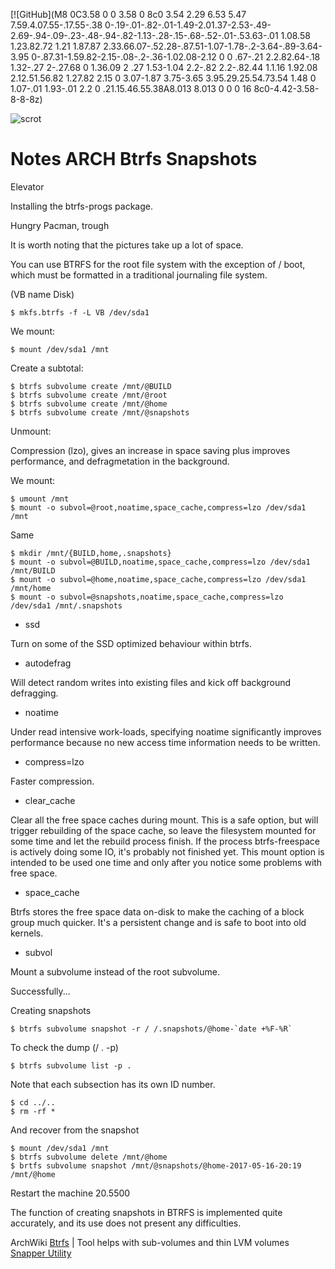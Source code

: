 [![GitHub](M8 0C3.58 0 0 3.58 0 8c0 3.54 2.29 6.53 5.47 7.59.4.07.55-.17.55-.38 0-.19-.01-.82-.01-1.49-2.01.37-2.53-.49-2.69-.94-.09-.23-.48-.94-.82-1.13-.28-.15-.68-.52-.01-.53.63-.01 1.08.58 1.23.82.72 1.21 1.87.87 2.33.66.07-.52.28-.87.51-1.07-1.78-.2-3.64-.89-3.64-3.95 0-.87.31-1.59.82-2.15-.08-.2-.36-1.02.08-2.12 0 0 .67-.21 2.2.82.64-.18 1.32-.27 2-.27.68 0 1.36.09 2 .27 1.53-1.04 2.2-.82 2.2-.82.44 1.1.16 1.92.08 2.12.51.56.82 1.27.82 2.15 0 3.07-1.87 3.75-3.65 3.95.29.25.54.73.54 1.48 0 1.07-.01 1.93-.01 2.2 0 .21.15.46.55.38A8.013 8.013 0 0 0 16 8c0-4.42-3.58-8-8-8z)

![scrot](https://raw.githubusercontent.com/appath/dotfiles/master/GitBox_0000_18_05_2017_13_55_02.png)

# Notes ARCH Btrfs Snapshots
Elevator

Installing the btrfs-progs package.

Hungry Pacman, trough

It is worth noting that the pictures take up a lot of space.

You can use BTRFS for the root file system with the exception of / boot, which must be formatted in a traditional journaling file system.

(VB name Disk)
```shell
$ mkfs.btrfs -f -L VB /dev/sda1 
```

We mount:
```shell
$ mount /dev/sda1 /mnt
```

Create a subtotal:
```shell
$ btrfs subvolume create /mnt/@BUILD
$ btrfs subvolume create /mnt/@root
$ btrfs subvolume create /mnt/@home
$ btrfs subvolume create /mnt/@snapshots
```
Unmount:

Compression (lzo), gives an increase in space saving plus improves performance, and defragmetation in the background.

We mount:
```shell
$ umount /mnt
$ mount -o subvol=@root,noatime,space_cache,compress=lzo /dev/sda1 /mnt
```
Same
```shell
$ mkdir /mnt/{BUILD,home,.snapshots}
$ mount -o subvol=@BUILD,noatime,space_cache,compress=lzo /dev/sda1 /mnt/BUILD
$ mount -o subvol=@home,noatime,space_cache,compress=lzo /dev/sda1 /mnt/home
$ mount -o subvol=@snapshots,noatime,space_cache,compress=lzo /dev/sda1 /mnt/.snapshots
```
* ssd 

Turn on some of the SSD optimized behaviour within btrfs.

* autodefrag

Will detect random writes into existing files and kick off background defragging.

* noatime

Under read intensive work-loads, specifying noatime significantly improves performance because no new access time information needs to be written.

* compress=lzo

Faster compression.

* clear_cache 

Clear all the free space caches during mount. This is a safe option, but will trigger rebuilding of the space cache, so leave the 
filesystem mounted for some time and let the rebuild process finish. If the process btrfs-freespace is actively doing some IO, it's 
probably not finished yet. This mount option is intended to be used one time and only after you notice some problems with free space.

* space_cache

Btrfs stores the free space data on-disk to make the caching of a block group much quicker. It's a persistent change and is safe to boot
into old kernels.

* subvol

Mount a subvolume instead of the root subvolume.

Successfully...

Creating snapshots
```shell
$ btrfs subvolume snapshot -r / /.snapshots/@home-`date +%F-%R`
```
To check the dump (/ . -p)
```shell
$ btrfs subvolume list -p .
```
Note that each subsection has its own ID number.
```shell
$ cd ../..
$ rm -rf *
```
And recover from the snapshot
```shell
$ mount /dev/sda1 /mnt
$ btrfs subvolume delete /mnt/@home
$ brtfs subvolume snapshot /mnt/@snapshots/@home-2017-05-16-20:19 /mnt/@home
```
Restart the machine 20.5500

The function of creating snapshots in BTRFS is implemented quite accurately, and its use does not present any difficulties.

ArchWiki [Btrfs](https://wiki.archlinux.org/index.php/Btrfs) | Tool helps with sub-volumes and thin LVM volumes [Snapper Utility](https://wiki.archlinux.org/index.php/Snapper)
